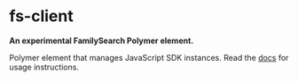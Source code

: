 # fs-client

__An experimental FamilySearch Polymer element.__

Polymer element that manages JavaScript SDK instances. Read the 
[docs](http://fs-webcomponents.github.io/fs-client/components/fs-client/)
for usage instructions.
